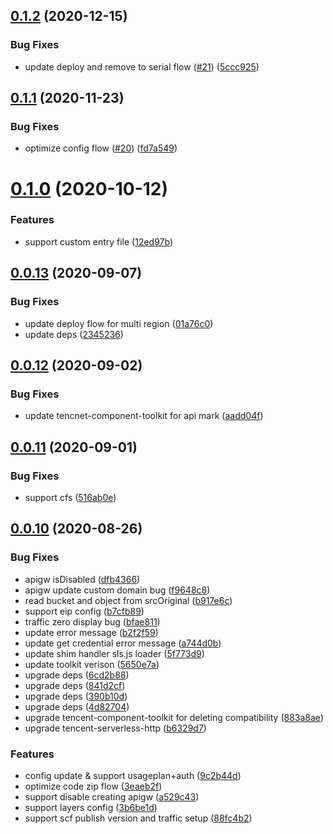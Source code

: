 ## [0.1.2](https://github.com/serverless-components/tencent-egg/compare/v0.1.1...v0.1.2) (2020-12-15)


### Bug Fixes

* update deploy and remove to serial flow ([#21](https://github.com/serverless-components/tencent-egg/issues/21)) ([5ccc925](https://github.com/serverless-components/tencent-egg/commit/5ccc92572812a01e146795ad18f4f2afa5aa930f))

## [0.1.1](https://github.com/serverless-components/tencent-egg/compare/v0.1.0...v0.1.1) (2020-11-23)


### Bug Fixes

* optimize config flow ([#20](https://github.com/serverless-components/tencent-egg/issues/20)) ([fd7a549](https://github.com/serverless-components/tencent-egg/commit/fd7a549d90b10e613894addca688a60ffd7754d0))

# [0.1.0](https://github.com/serverless-components/tencent-egg/compare/v0.0.13...v0.1.0) (2020-10-12)


### Features

* support custom entry file ([12ed97b](https://github.com/serverless-components/tencent-egg/commit/12ed97b5a717e4dbf42a14e6838109e6e3343998))

## [0.0.13](https://github.com/serverless-components/tencent-egg/compare/v0.0.12...v0.0.13) (2020-09-07)


### Bug Fixes

* update deploy flow for multi region ([01a76c0](https://github.com/serverless-components/tencent-egg/commit/01a76c0372bf6d7ff6c2dbe640fc6a38d0b3d2ff))
* update deps ([2345236](https://github.com/serverless-components/tencent-egg/commit/2345236aac0f26dc446b4a652fb0b0eb72f2b22b))

## [0.0.12](https://github.com/serverless-components/tencent-egg/compare/v0.0.11...v0.0.12) (2020-09-02)


### Bug Fixes

* update tencnet-component-toolkit for api mark ([aadd04f](https://github.com/serverless-components/tencent-egg/commit/aadd04fbed4fb0fc4b2e9576113366a66c35226c))

## [0.0.11](https://github.com/serverless-components/tencent-egg/compare/v0.0.10...v0.0.11) (2020-09-01)


### Bug Fixes

* support cfs ([516ab0e](https://github.com/serverless-components/tencent-egg/commit/516ab0e1dee7965bfd5a318b528d95a1e994e041))

## [0.0.10](https://github.com/serverless-components/tencent-egg/compare/v0.0.9...v0.0.10) (2020-08-26)


### Bug Fixes

* apigw isDisabled ([dfb4366](https://github.com/serverless-components/tencent-egg/commit/dfb43665c2de0a08360873bb8fc7b54ae7f51e04))
* apigw update custom domain bug ([f9648c8](https://github.com/serverless-components/tencent-egg/commit/f9648c8c42182240e1f718785eec2242621fbb1e))
* read bucket and object from srcOriginal ([b917e6c](https://github.com/serverless-components/tencent-egg/commit/b917e6ca3554ca975d9f2403669407a7fd44e0de))
* support eip config ([b7cfb89](https://github.com/serverless-components/tencent-egg/commit/b7cfb89d9a0d5b7b08d0164fce1191b6f4a292a0))
* traffic zero display bug ([bfae811](https://github.com/serverless-components/tencent-egg/commit/bfae81177c469395db898333954aa4aba03a8095))
* update error message ([b2f2f59](https://github.com/serverless-components/tencent-egg/commit/b2f2f5914ade35802a6622bb186e34ad80724307))
* update get credential error message ([a744d0b](https://github.com/serverless-components/tencent-egg/commit/a744d0b385d95356d954e791102bafdcc7fa09bc))
* update shim handler sls.js loader ([5f773d9](https://github.com/serverless-components/tencent-egg/commit/5f773d90c0f53628ad6bc2dfb6789225dc2f76f6))
* update toolkit verison ([5650e7a](https://github.com/serverless-components/tencent-egg/commit/5650e7a27aecf414302398c79bfa4e42c0158f96))
* upgrade deps ([6cd2b88](https://github.com/serverless-components/tencent-egg/commit/6cd2b884ba89304eda48e61cae46b1b123be8a39))
* upgrade deps ([841d2cf](https://github.com/serverless-components/tencent-egg/commit/841d2cf11ce5c9a4dac7436e275ae7742e2986d1))
* upgrade deps ([390b10d](https://github.com/serverless-components/tencent-egg/commit/390b10d3f0ffba930e29639decc91870c4eb315b))
* upgrade deps ([4d82704](https://github.com/serverless-components/tencent-egg/commit/4d82704482a513f96201ffab06396b9d2ad4cad7))
* upgrade tencent-component-toolkit for deleting compatibility ([883a8ae](https://github.com/serverless-components/tencent-egg/commit/883a8aee178ae72c19958cb37535b7a1d6daacc8))
* upgrade tencent-serverless-http ([b6329d7](https://github.com/serverless-components/tencent-egg/commit/b6329d71fe859b39bb03aa8b9cafeeb46e0ad82b))


### Features

* config update & support usageplan+auth ([9c2b44d](https://github.com/serverless-components/tencent-egg/commit/9c2b44d2fe18ef179e4ba297d1e6d8d6a684dc54))
* optimize code zip flow ([3eaeb2f](https://github.com/serverless-components/tencent-egg/commit/3eaeb2f0d39249bcc5124971bdeb77cbf4e4e937))
* support disable creating apigw ([a529c43](https://github.com/serverless-components/tencent-egg/commit/a529c434c0f436fb3add60795c19fe19ceecef59))
* support layers config ([3b6be1d](https://github.com/serverless-components/tencent-egg/commit/3b6be1d3656626c03b194b6a43cc0872e25bad57))
* support scf publish version and traffic setup ([88fc4b2](https://github.com/serverless-components/tencent-egg/commit/88fc4b29f397706494c19b01d89a63f2c3bfd654))
